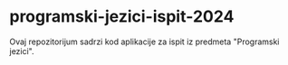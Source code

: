 # programski-jezici-ispit-2024
Ovaj repozitorijum sadrzi kod aplikacije za ispit iz predmeta "Programski jezici".
